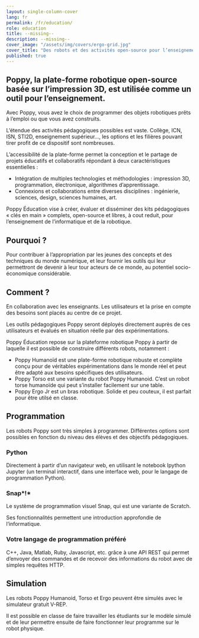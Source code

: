 ```yaml
---
layout: single-column-cover
lang: fr
permalink: /fr/education/
role: education
title: --missing--
description: --missing--
cover_image: "/assets/img/covers/ergo-grid.jpg"
cover_title: "Des robots et des activités open-source pour l’enseignement des Sciences du Numérique"
published: true
---
```


## Poppy, la plate-forme robotique open-source basée sur l’impression 3D, est utilisée comme un outil pour l’enseignement.

Avec Poppy, vous avez le choix de programmer des objets robotiques prêts à l’emploi ou que vous avez construits.

L’étendue des activités pédagogiques possibles est vaste. Collège, ICN, ISN, STI2D, enseignement supérieur…, les options et les filières pouvant tirer profit de ce dispositif sont nombreuses.

L’accessibilité de la plate-forme permet la conception et le partage de projets éducatifs et collaboratifs répondant à deux caractéristiques essentielles :

* Intégration de multiples technologies et méthodologies : impression 3D, programmation, électronique, algorithmes d’apprentissage.
* Connexions et collaborations entre diverses disciplines : ingénierie, sciences, design, sciences humaines, art.

Poppy Éducation vise à créer, évaluer et disséminer des kits pédagogiques « clés en main » complets, open-source et libres, à cout reduit, pour l’enseignement de l’informatique et de la robotique.

## Pourquoi ?

Pour contribuer à l’appropriation par les jeunes des concepts et des techniques du monde numérique, et leur fournir les outils qui leur permettront de devenir à leur tour acteurs de ce monde, au potentiel socio-économique considérable.

## Comment ?

En collaboration avec les enseignants. Les utilisateurs et la prise en compte des besoins sont placés au centre de ce projet.

Les outils pédagogiques Poppy seront déployés directement auprès de ces utilisateurs et évalués en situation réelle par des expérimentations.

Poppy Éducation repose sur la plateforme robotique Poppy à partir de laquelle il est possible de construire différents robots, notamment :

* Poppy Humanoïd est une plate-forme robotique robuste et complète conçu pour de véritables expérimentations dans le monde réel et peut être adapté aux besoins spécifiques des utilisateurs.
* Poppy Torso est une variante du robot Poppy Humanoid. C’est un robot torse humanoïde qui peut s’installer facilement sur une table.
* Poppy Ergo Jr est un bras robotique. Solide et peu couteux, il est parfait pour être utilsé en classe.

## Programmation

Les robots Poppy sont très simples à programmer. Différentes options sont possibles en fonction du niveau des élèves et des objectifs pédagogiques.

### Python

Directement à partir d’un navigateur web, en utilisant le notebook Ipython Jupyter (un terminal interactif, dans une interface web, pour le langage de programmation Python).

### Snap*!*

Le système de programmation visuel Snap, qui est une variante de Scratch.

Ses fonctionnalités permettent une introduction approfondie de l’informatique.

### Votre langage de programmation préféré

C++, Java, Matlab, Ruby, Javascript, etc. grâce à une API REST qui permet d’envoyer des commandes et de recevoir des informations du robot avec de simples requêtes HTTP.

## Simulation

Les robots Poppy Humanoid, Torso et Ergo peuvent être simulés avec le simulateur gratuit V-REP.

Il est possible en classe de faire travailler les étudiants sur le modèle simulé et de leur permettre ensuite de faire fonctionner leur programme sur le robot physique.
